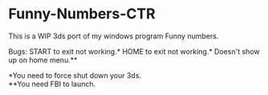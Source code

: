 # Funny-Numbers-CTR
This is a WIP 3ds port of my windows program Funny numbers.  

Bugs: 
START to exit not working.*
HOME to exit not working.*
Doesn't show up on home menu.**

*You need to force shut down your 3ds.  
**You need FBI to launch.  
